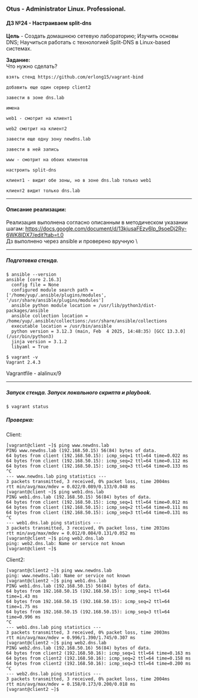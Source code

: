 ### **Otus - Administrator Linux. Professional.**  
#### **ДЗ №24 - Настраиваем split-dns**  
**Цель** - Создать домашнюю сетевую лабораторию; Изучить основы DNS; Научиться работать с технологией Split-DNS в Linux-based системах.

**Задание:**  
Что нужно сделать?

    взять стенд https://github.com/erlong15/vagrant-bind

    добавить еще один сервер client2

    завести в зоне dns.lab

    имена

    web1 - смотрит на клиент1

    web2 смотрит на клиент2

    завести еще одну зону newdns.lab

    завести в ней запись

    www - смотрит на обоих клиентов

    настроить split-dns

    клиент1 - видит обе зоны, но в зоне dns.lab только web1

    клиент2 видит только dns.lab


****
#### **Описание реализации:**  
Реализация выполнена согласно описанным в методическом указании шагам: https://docs.google.com/document/d/13kjusaFEzv6Ip_9soeDj2Ry-6WK8IDX7/edit?tab=t.0 \
Дз выполнено через ansible и проверено вручную \

***
##### Подготовка стенда.
```
$ ansible --version
ansible [core 2.16.3]
  config file = None
  configured module search path = ['/home/yup/.ansible/plugins/modules', '/usr/share/ansible/plugins/modules']
  ansible python module location = /usr/lib/python3/dist-packages/ansible
  ansible collection location = /home/yup/.ansible/collections:/usr/share/ansible/collections
  executable location = /usr/bin/ansible
  python version = 3.12.3 (main, Feb  4 2025, 14:48:35) [GCC 13.3.0] (/usr/bin/python3)
  jinja version = 3.1.2
  libyaml = True

$ vagrant -v
Vagrant 2.4.3
```
Vagrantfile - alalinux/9

***
##### Запуск стенда. Запуск локального скрипта и playbook.
```
$ vagrant status

```
##### Проверка:
Client:
```
[vagrant@client ~]$ ping www.newdns.lab
PING www.newdns.lab (192.168.50.15) 56(84) bytes of data.
64 bytes from client (192.168.50.15): icmp_seq=1 ttl=64 time=0.022 ms
64 bytes from client (192.168.50.15): icmp_seq=2 ttl=64 time=0.112 ms
64 bytes from client (192.168.50.15): icmp_seq=3 ttl=64 time=0.133 ms
^C
--- www.newdns.lab ping statistics ---
3 packets transmitted, 3 received, 0% packet loss, time 2004ms
rtt min/avg/max/mdev = 0.022/0.089/0.133/0.048 ms
[vagrant@client ~]$ ping web1.dns.lab
PING web1.dns.lab (192.168.50.15) 56(84) bytes of data.
64 bytes from client (192.168.50.15): icmp_seq=1 ttl=64 time=0.012 ms
64 bytes from client (192.168.50.15): icmp_seq=2 ttl=64 time=0.111 ms
64 bytes from client (192.168.50.15): icmp_seq=3 ttl=64 time=0.131 ms
^C
--- web1.dns.lab ping statistics ---
3 packets transmitted, 3 received, 0% packet loss, time 2031ms
rtt min/avg/max/mdev = 0.012/0.084/0.131/0.052 ms
[vagrant@client ~]$ ping web2.dns.lab
ping: web2.dns.lab: Name or service not known
[vagrant@client ~]$ 

```
Client2:
```
[vagrant@client2 ~]$ ping www.newdns.lab
ping: www.newdns.lab: Name or service not known
[vagrant@client2 ~]$ ping web1.dns.lab
PING web1.dns.lab (192.168.50.15) 56(84) bytes of data.
64 bytes from 192.168.50.15 (192.168.50.15): icmp_seq=1 ttl=64 time=1.43 ms
64 bytes from 192.168.50.15 (192.168.50.15): icmp_seq=2 ttl=64 time=1.75 ms
64 bytes from 192.168.50.15 (192.168.50.15): icmp_seq=3 ttl=64 time=0.996 ms
^C
--- web1.dns.lab ping statistics ---
3 packets transmitted, 3 received, 0% packet loss, time 2003ms
rtt min/avg/max/mdev = 0.996/1.390/1.745/0.307 ms
[vagrant@client2 ~]$ ping web2.dns.lab
PING web2.dns.lab (192.168.50.16) 56(84) bytes of data.
64 bytes from client2 (192.168.50.16): icmp_seq=1 ttl=64 time=0.163 ms
64 bytes from client2 (192.168.50.16): icmp_seq=2 ttl=64 time=0.158 ms
64 bytes from client2 (192.168.50.16): icmp_seq=3 ttl=64 time=0.200 ms
^C
--- web2.dns.lab ping statistics ---
3 packets transmitted, 3 received, 0% packet loss, time 2004ms
rtt min/avg/max/mdev = 0.158/0.173/0.200/0.018 ms
[vagrant@client2 ~]$ 

```
